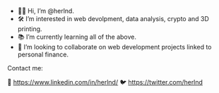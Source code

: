 - 🗿👋 Hi, I’m @herlnd.
- 🛠️ I’m interested in web devolpment, data analysis, crypto and 3D printing.
- 📚 I’m currently learning all of the above.
- 🤝 I’m looking to collaborate on web development projects linked to personal finance.

Contact me:

💼 https://www.linkedin.com/in/herlnd/
🐦 https://twitter.com/herlnd

<!---
herlnd/herlnd is a ✨ special ✨ repository because its `README.md` (this file) appears on your GitHub profile.
You can click the Preview link to take a look at your changes.
--->
